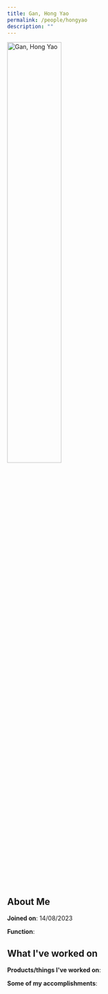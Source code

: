 ```yaml
---
title: Gan, Hong Yao
permalink: /people/hongyao
description: ""
---
```


<img src="/images/headshots/hongyao.jpg" title="Gan, Hong Yao" alt="Gan, Hong Yao" style="width:50%;margin-left:0">

## About Me

**Joined on**: 14/08/2023

**Function**: 

## What I've worked on

**Products/things I've worked on**:


**Some of my accomplishments**:

